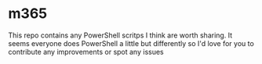 # m365

This repo contains any PowerShell scritps I think are worth sharing.
It seems everyone does PowerShell a little but differently so I'd love for you to contribute any improvements or spot any issues
